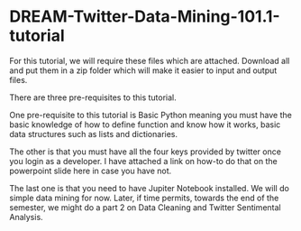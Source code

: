 # DREAM-Twitter-Data-Mining-101.1-tutorial
For this tutorial, we will require these files which are attached. Download all and put them in a zip folder which will make it easier to input and output files.

There are three pre-requisites to this tutorial.

One pre-requisite to this tutorial is Basic Python meaning you must have the basic knowledge of how to define function and know how it works, basic data structures such as lists and dictionaries.

The other is that you must have all the four keys provided by twitter once you login as a developer. I have attached a link on how-to do that on the powerpoint slide here in case you have not.

The last one is that you need to have Jupiter Notebook installed. We will do simple data mining for now. Later, if time permits, towards the end of the semester, we might do a part 2 on Data Cleaning and Twitter Sentimental Analysis.
